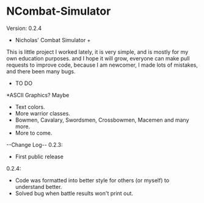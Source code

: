 NCombat-Simulator
=================
Version: 0.2.4

+ Nicholas' Combat Simulator +

This is little project I worked lately, it is very simple, and is mostly for my own education purposes. 
and I hope it will grow, everyone can make pull requests to improve code, because I am newcomer, I made lots of mistakes, and there been many bugs.

   - TO DO 
   
  *ASCII Graphics? Maybe
* Text colors.
 * More warrior classes.
* Bowmen, Cavalary, Swordsmen, Crossbowmen, Macemen and many more.
* More to come.


--Change Log--
0.2.3:
- First public release

0.2.4:
* Code was formatted into better style for others (or myself) to understand better.
* Solved bug when battle results won't print out.
